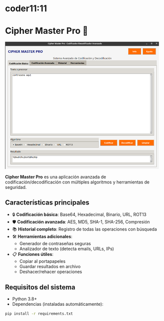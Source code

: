# coder11:11
# Cipher Master Pro 🚀

![App Screenshot](pro.png)

**Cipher Master Pro** es una aplicación avanzada de codificación/decodificación con múltiples algoritmos y herramientas de seguridad.

## Características principales

- 🔒 **Codificación básica**: Base64, Hexadecimal, Binario, URL, ROT13
- 🛡️ **Codificación avanzada**: AES, MD5, SHA-1, SHA-256, Compresión
- 📚 **Historial completo**: Registro de todas las operaciones con búsqueda
- 🛠️ **Herramientas adicionales**:
  - Generador de contraseñas seguras
  - Analizador de texto (detecta emails, URLs, IPs)
- 📋 **Funciones útiles**:
  - Copiar al portapapeles
  - Guardar resultados en archivo
  - Deshacer/rehacer operaciones

## Requisitos del sistema

- Python 3.8+
- Dependencias (instaladas automáticamente):

```bash
pip install -r requirements.txt
